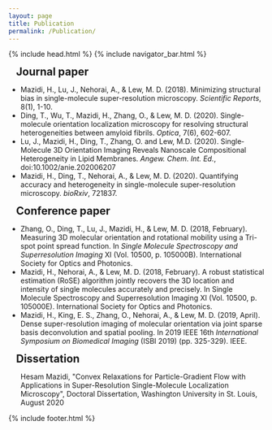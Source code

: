 ```yaml
---
layout: page
title: Publication
permalink: /Publication/
---
```


{% include head.html %}
{% include navigator_bar.html %}
<div>

<h2 style="padding:0 10px; margin:5px">
Journal paper
</h2>
<ul>
<li>
Mazidi, H., Lu, J., Nehorai, A., & Lew, M. D. (2018). Minimizing structural bias in single-molecule super-resolution microscopy. <i>Scientific Reports</i>, 8(1), 1-10.
</li>
<li>
Ding, T., Wu, T., Mazidi, H., Zhang, O., & Lew, M. D. (2020). Single-molecule orientation localization microscopy for resolving structural heterogeneities between amyloid fibrils. <i>Optica</i>, 7(6), 602-607.
</li>
<li>
Lu, J., Mazidi, H., Ding, T., Zhang, O. and Lew, M.D.  (2020). Single‐Molecule 3D Orientation Imaging Reveals Nanoscale Compositional Heterogeneity in Lipid Membranes. <i> Angew. Chem. Int. Ed.</i>, doi:10.1002/anie.202006207
</li>
<li>
Mazidi, H., Ding, T., Nehorai, A., & Lew, M. D. (2020). Quantifying accuracy and heterogeneity in single-molecule super-resolution microscopy. <i>bioRxiv</i>, 721837.
</li>
</ul>
</div>
<div>

<h2 style="padding:0 10px; margin:5px">
Conference  paper
</h2>
<ul>
<li>
Zhang, O., Ding, T., Lu, J., Mazidi, H., & Lew, M. D. (2018, February). Measuring 3D molecular orientation and rotational mobility using a Tri-spot point spread function. In <i>Single Molecule Spectroscopy and Superresolution Imaging</i> XI (Vol. 10500, p. 105000B). International Society for Optics and Photonics.
</li>
<li>
Mazidi, H., Nehorai, A., & Lew, M. D. (2018, February). A robust statistical estimation (RoSE) algorithm jointly recovers the 3D location and intensity of single molecules accurately and precisely. In Single Molecule Spectroscopy and Superresolution Imaging XI (Vol. 10500, p. 105000E). International Society for Optics and Photonics.
</li>
<li>
Mazidi, H., King, E. S., Zhang, O., Nehorai, A., & Lew, M. D. (2019, April). Dense super-resolution imaging of molecular orientation via joint sparse basis deconvolution and spatial pooling. In 2019 IEEE 16th <i>International Symposium on Biomedical Imaging </i>(ISBI 2019) (pp. 325-329). IEEE.
</li>

</ul>
</div>

<div>

<h2 style="padding:0 10px; margin:5px">
Dissertation
</h2>
<ul>
Hesam Mazidi, "Convex Relaxations for Particle-Gradient Flow with Applications in Super-Resolution Single-Molecule Localization Microscopy", Doctoral Dissertation, Washington University in St. Louis, August 2020
</ul>
</div>
{% include footer.html %}